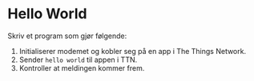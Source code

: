 # Hello World

Skriv et program som gjør følgende:

1. Initialiserer modemet og kobler seg på en app
   i The Things Network.
2. Sender `hello world` til appen i TTN.
3. Kontroller at meldingen kommer frem.
